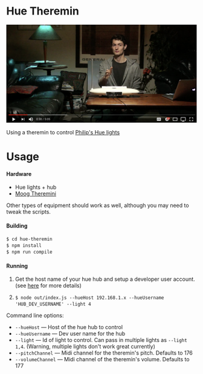 # Hue Theremin

[![Youtube](documentation/video.png)](https://www.youtube.com/watch?v=cf9S9SADu6g)

Using a theremin to control [Philip's Hue lights](https://www2.meethue.com/en-us)


# Usage

#### Hardware

- Hue lights + hub
- [Moog Theremini](https://www.moogmusic.com/node/92916)

Other types of equipment should work as well, although you may need to tweak the scripts.

#### Building

```bash 
$ cd hue-theremin
$ npm install
$ npm run compile
```

#### Running

1. Get the host name of your hue hub and setup a developer user account. (see [here](https://github.com/peter-murray/node-hue-api) for more details)

1. `$ node out/index.js --hueHost 192.168.1.x --hueUsername 'HUB_DEV_USERNAME' --light 4`

Command line options:

* `--hueHost` — Host of the hue hub to control
* `--hueUsername` — Dev user name for the hub
* `--light` — Id of light to control. Can pass in multiple lights as `--light 1,4`. (Warning, multiple lights don't work great currently)
* `--pitchChannel` — Midi channel for the theremin's pitch. Defaults to 176
* `--volumeChannel` — Midi channel of the theremin's volume. Defaults to 177